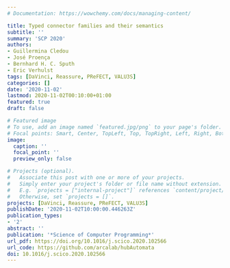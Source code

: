 ```yaml
---
# Documentation: https://wowchemy.com/docs/managing-content/

title: Typed connector families and their semantics
subtitle: ''
summary: 'SCP 2020'
authors:
- Guillermina Cledou
- José Proença
- Bernhard H. C. Sputh
- Eric Verhulst
tags: [DaVinci, Reassure, PReFECT, VALU3S]
categories: []
date: '2020-11-02'
lastmod: 2020-11-02T00:10:00+01:00
featured: true
draft: false

# Featured image
# To use, add an image named `featured.jpg/png` to your page's folder.
# Focal points: Smart, Center, TopLeft, Top, TopRight, Left, Right, BottomLeft, Bottom, BottomRight.
image:
  caption: ''
  focal_point: ''
  preview_only: false

# Projects (optional).
#   Associate this post with one or more of your projects.
#   Simply enter your project's folder or file name without extension.
#   E.g. `projects = ["internal-project"]` references `content/project/deep-learning/index.md`.
#   Otherwise, set `projects = []`.
projects: [DaVinci, Reassure, PReFECT, VALU3S]
publishDate: '2020-11-02T10:00:00.446263Z'
publication_types:
- '2'
abstract: ''
publication: '*Science of Computer Programming*'
url_pdf: https://doi.org/10.1016/j.scico.2020.102566
url_code: https://github.com/arcalab/hubAutomata
doi: 10.1016/j.scico.2020.102566
---
```

